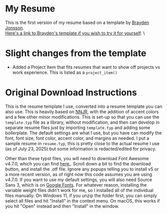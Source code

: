 # My Resume

This is the first version of my resume based on a template by [Brayden Jonsson](https://github.com/F1scherman). \
[Here's a link to Brayden's template if you wish to try it for yourself](https://github.com/F1scherman/resume_template). \

 # Slight changes from the template
 - Added a Project Item that fits resumes that want to show off projects vs work experience. This is listed as a `project_item()`


# Original Download Instructions 
This is the resume template I use, converted into a resume template you can also use. This is heavily based on [NNJR](https://github.com/tzx/NNJR), with the addition of accent colors and a few other minor modifications. This is set-up so that you can use the `template.typ` file as a library, without modification, and then can develop in separate resume files just by importing `template.typ` and adding some boilerplate. The default settings are what I use, but you have can modify the font, font size, font color, accent color, and margins as needed. I put a sample resume in `resume.typ`, this is pretty close to the actual resume I use (as of July 23, 2025) but some information is redacted/edited for privacy.

Other than these typst files, you will need to download Font Awesome v4.7.0, which you can find [here.](https://fontawesome.com/v4/get-started/). Scroll down a bit to find the download button, and install the .otf file. Ignore any popups telling you to install v5 or a more recent version, as of right now this code assumes you are using v4.7.0. If you want to use my default settings, you will also need Source Sans 3, which is on [Google Fonts](https://fonts.google.com/specimen/Source+Sans+3). For whatever reason, installing the variable weight files didn't work for me, so I installed all of the individual files manually. On Windows 11, if you unzip the folder first, you can simply select all files and hit "Install" in the context menu. On macOS, this works if you hit "Open" instead and then "Install" in the window.
